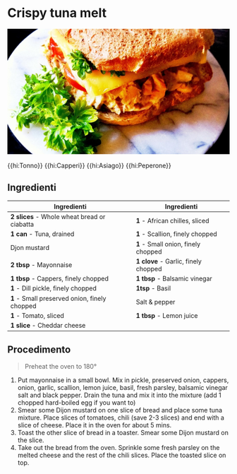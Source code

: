 # Crispy tuna melt

![](img/Crispy-tuna-melt.jpg)

{{hi:Tonno}}
{{hi:Capperi}}
{{hi:Asiago}}
{{hi:Peperone}}

## Ingredienti

| Ingredienti                  | Ingredienti             |
| ---------------------------- | ----------------------- |
| **2 slices** - Whole wheat bread or ciabatta | **1** - African chilles, sliced |
| **1 can** - Tuna, drained | **1** - Scallion, finely chopped |
| Djon mustard | **1** - Small onion, finely chopped |
| **2 tbsp** - Mayonnaise | **1 clove** - Garlic, finely chopped |
| **1 tbsp** - Cappers, finely chopped | **1 tbsp** - Balsamic vinegar |
| **1** - Dill pickle, finely chopped | **1tsp** - Basil |
| **1** - Small preserved onion, finely chopped | Salt & pepper |
| **1** - Tomato, sliced | **1 tbsp** - Lemon juice |
| **1 slice** - Cheddar cheese |  |

## Procedimento

> Preheat the oven to 180°

1. Put mayonnaise in a small bowl. Mix in pickle, preserved onion, cappers, onion, garlic, scallion, lemon juice, basil, fresh parsley, balsamic vinegar salt and black pepper. Drain the tuna and mix it into the mixture (add 1 chopped hard-boiled egg if you want to)
1. Smear some Dijon mustard on one slice of bread and place some tuna mixture. Place slices of tomatoes, chili (save 2-3 slices) and end with a slice of cheese. Place it in the oven for about 5 mins.
1. Toast the other slice of bread in a toaster. Smear some Dijon mustard on the slice.
1. Take out the bread from the oven. Sprinkle some fresh parsley on the melted cheese and the rest of the chili slices. Place the toasted slice on top.
